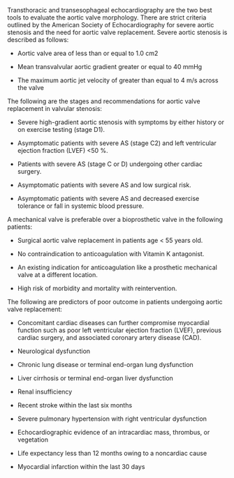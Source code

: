 Transthoracic and transesophageal echocardiography are the two best tools to evaluate the aortic valve morphology. There are strict criteria outlined by the American Society of Echocardiography for severe aortic stenosis and the need for aortic valve replacement. Severe aortic stenosis is described as follows:

- Aortic valve area of less than or equal to 1.0 cm2

- Mean transvalvular aortic gradient greater or equal to 40 mmHg

- The maximum aortic jet velocity of greater than equal to 4 m/s across the valve

The following are the stages and recommendations for aortic valve replacement in valvular stenosis:

- Severe high-gradient aortic stenosis with symptoms by either history or on exercise testing (stage D1).

- Asymptomatic patients with severe AS (stage C2) and left ventricular ejection fraction (LVEF) <50 %.

- Patients with severe AS (stage C or D) undergoing other cardiac surgery.

- Asymptomatic patients with severe AS and low surgical risk.

- Asymptomatic patients with severe AS and decreased exercise tolerance or fall in systemic blood pressure.

A mechanical valve is preferable over a bioprosthetic valve in the following patients:

- Surgical aortic valve replacement in patients age < 55 years old.

- No contraindication to anticoagulation with Vitamin K antagonist.

- An existing indication for anticoagulation like a prosthetic mechanical valve at a different location.

- High risk of morbidity and mortality with reintervention.

The following are predictors of poor outcome in patients undergoing aortic valve replacement:

- Concomitant cardiac diseases can further compromise myocardial function such as poor left ventricular ejection fraction (LVEF), previous cardiac surgery, and associated coronary artery disease (CAD).

- Neurological dysfunction

- Chronic lung disease or terminal end-organ lung dysfunction

- Liver cirrhosis or terminal end-organ liver dysfunction

- Renal insufficiency

- Recent stroke within the last six months

- Severe pulmonary hypertension with right ventricular dysfunction

- Echocardiographic evidence of an intracardiac mass, thrombus, or vegetation

- Life expectancy less than 12 months owing to a noncardiac cause

- Myocardial infarction within the last 30 days